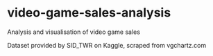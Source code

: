 # video-game-sales-analysis
Analysis and visualisation of video game sales

Dataset provided by SID_TWR on Kaggle, scraped from vgchartz.com 
